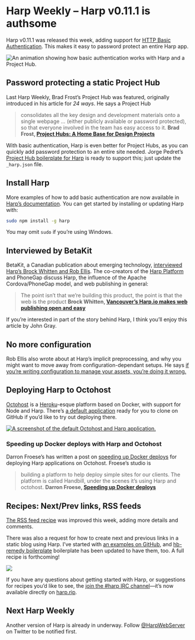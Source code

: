 # Harp Weekly – Harp v0.11.1 is authsome

Harp v0.11.1 was released this week, adding support for [HTTP Basic Authentication](http://harp.rip/docs/development/basicauth). This makes it easy to password protect an entire Harp app.

![An animation showing how basic authentication works with Harp and a Project Hub.](http://harp.rip/blog/images/harp-weekly-basic-auth-project-hub.gif)

## Password protecting a static Project Hub

Last Harp Weekly, Brad Frost’s Project Hub was featured, originally introduced in his article for <cite>24 ways</cite>. He says a Project Hub

> consolidates all the key design and development materials onto a single webpage … (either publicly available or password protected), so that everyone involved in the team has easy access to it.
> __Brad Frost, [Project Hubs: A Home Base for Design Projects](http://24ways.org/2013/project-hubs/)__

With basic authentication, Harp is even better for Project Hubs, as you can quickly add password protection to an entire site needed. Jorge Pedret’s [Project Hub boilerplate for Harp](https://github.com/jorgepedret/harp-project-hub) is ready to support this; just update the `_harp.json` file.

## Install Harp

More examples of how to add basic authentication are now available in [Harp’s documentation](http://harp.rip/docs/development/basicauth). You can get started by installing or updating Harp with:

```sh
sudo npm install -g harp
```

You may omit `sudo` if you’re using Windows.

## Interviewed by BetaKit

BetaKit, a Canadian publication about emerging technology, [interviewed Harp’s Brock Whitten and Rob Ellis](http://www.betakit.com/vancouvers-harp-io-makes-web-publishing-open-and-easy/). The co-creators of the [Harp Platform](http://harp.io) and PhoneGap discuss Harp, the influence of the Apache Cordova/PhoneGap model, and web publishing in general:

> The point isn’t that we’re building this product, the point is that the web is the&nbsp;product
> __Brock Whitten, [Vancouver’s Harp.io makes web publishing open and easy](http://www.betakit.com/vancouvers-harp-io-makes-web-publishing-open-and-easy/)__

If you’re interested in part of the story behind Harp, I think you’ll enjoy this article by John Gray.

## No more configuration

Rob Ellis also wrote about at Harp’s implicit preprocessing, and why you might want to move away from configuration-dependant setups. He says [if you’re writing configuration to manage your assets, you’re doing it wrong.](http://silentrob.me/articles/no-more-config)

## Deploying Harp to Octohost

[Octohost](https://github.com/octohost/octohost) is a [Heroku](http://harp.rip/docs/deployment/heroku)-esque platform based on Docker, with support for Node and Harp. There’s [a default application](https://github.com/octohost/harp) ready for you to clone on GitHub if you’d like to try out deploying there.

[![A screenshot of the default Octohost and Harp application.](http://harp.rip/blog/images/harp-weekly-octohost.png)](https://github.com/octohost/harp)

### Speeding up Docker deploys with Harp and Octohost

Darron Froese’s has written a post on [speeding up Docker deploys](http://blog.froese.org//2013/12/17/speeding-up-docker-deploys/) for deploying Harp applications on Octohost. Froese’s studio is

> building a platform to help deploy simple sites for our clients. The platform is called Handbill, under the scenes it’s using Harp and octohost.
> __Darron Froese, [Speeding up Docker deploys](http://blog.froese.org//2013/12/17/speeding-up-docker-deploys/)__

## Recipes: Next/Prev links, RSS feeds

[The RSS feed recipe](http://harp.rip/recipes/blog-rss-feed) was improved this week, adding more details and comments.

There was also a request for how to create next and previous links in a static blog using Harp. I’ve started with [an examples on GitHub](https://github.com/sintaxi/harp/issues/189), and [hb-remedy boilerplate](https://github.com/kennethormandy/hb-remedy) boilerplate has been updated to have them, too. A full recipe is forthcoming! 

[![](http://harp.rip/blog/images/harp-weekly-hb-remedy-next-prev.png)](https://github.com/kennethormandy/hb-remedy)

If you have any questions about getting started with Harp, or suggestions for recipes you’d like to see, the [join the #harp IRC channel](http://harp.rip/community/chat)—it’s now available directly on [harp.rip](http://harp.rip).

## Next Harp Weekly

Another version of Harp is already in underway. Follow [@HarpWebServer](https://twitter.com/harpwebserver) on Twitter to be notified first.